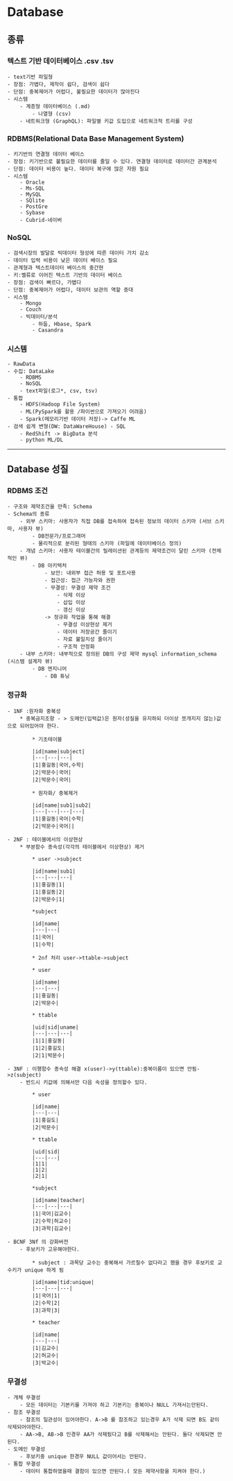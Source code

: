 # Database   

## 종류   
### 텍스트 기반 데이터베이스 .csv .tsv
    - text기반 파일형
    - 장점: 가볍다, 제작이 쉽다, 검색이 쉽다
    - 단점: 중복제어가 어렵다, 불필요한 데이터가 많아진다
    - 시스템
        - 계층형 데이터베이스 (.md)
            - 나열형 (csv)
        - 네트워크형 (GraphQL): 파일별 키값 도입으로 네트워크적 트리를 구성

### RDBMS(Relational Data Base Management System)
    - 키기반의 연결형 데이터 베이스
    - 장점: 키기반으로 불필요한 데이터를 줄일 수 있다. 연결형 데이터로 데이터간 관계분석
    - 단점: 데이터 비용이 높다. 데이터 복구에 많은 자원 필요
    - 시스템
        - Oracle
        - Ms-SQL
        - MySQL
        - SQlite
        - PostGre
        - Sybase
        - Cubrid-네이버

### NoSQL
    - 검색시장의 발달로 빅데이터 형성에 따른 데이터 가치 감소
    - 데이터 입력 비용이 낮은 데이터 베이스 필요
    - 관계형과 텍스트데이터 베이스의 중간현
    - 키:벨류로 이어진 텍스트 기반의 데이터 베이스
    - 장점: 검색이 빠르다, 가볍다
    - 단점: 중복제어가 어렵다, 데이터 보관의 역할 증대
    - 시스템
        - Mongo
        - Couch
        - 빅데이터/분석
            - 하둡, Hbase, Spark
            - Casandra

### 시스템
    - RawData
    - 수집: DataLake
        - RDBMS
        - NoSQL
        - text파일(로그*, csv, tsv)
    - 통합
        - HDFS(Hadoop File System)
        - ML(PySpark를 활용 /파이썬으로 가져오기 어려움)
        - Spark(메모리기반 데이터 저장)-> Caffe ML
    - 검색 쉽게 변형(DW: DataWareHouse) - SQL
        - RedShift -> BigData 분석
        - python ML/DL   

   
---
## Database 성질

### RDBMS 조건
    - 구조와 제약조건을 만족: Schema
    - Schema의 종류
        - 외부 스키마: 사용자가 직접 DB를 접속하여 접속된 정보의 데이터 스키마 (서브 스키마, 사용자 뷰)
            - DB전문가/프로그래머
            - 물리적으로 분리된 형태의 스키마 (파일에 데이터베이스 정의)
        - 개념 스키마: 사용자 테이블간의 릴레이션된 관계등의 제약조건이 달린 스키마 (전체적인 뷰)
            - DB 아키텍처
                - 보안: 내외부 접근 허용 및 포트사용
                - 접근성: 접근 가능자와 권한
                - 무결성: 무결성 제약 조건
                    - 삭제 이상
                    - 삽입 이상
                    - 갱신 이상
                -> 정규화 작업을 통해 해결
                    - 무결성 이상현상 제거
                    - 데이터 저장공간 줄이기
                    - 자료 불일치성 줄이기
                    - 구조적 안정화 
        - 내부 스키마: 내부적으로 정의된 DB의 구성 제약 mysql information_schema (시스템 설계자 뷰)
            - DB 엔지니어
                - DB 튜닝

### 정규화 
    - 1NF :원자화 중복성
        * 중복금지조항 - > 도메인(입력값)은 원자(성질을 유지하되 더이상 쪼개지지 않는)값으로 되어있어야 한다.

            * 기초테이블

            |id|name|subject|
            |---|---|---|
            |1|홍길동|국어,수학|
            |2|박문수|국어|
            |2|박문수|국어|

            * 원자화/ 중복제거

            |id|name|sub1|sub2|
            |---|---|---|---|
            |1|홍길동|국어|수학|
            |2|박문수|국어||

    - 2NF : 테이블에서의 이상현상
        * 부분함수 종속성(각각의 테이블에서 이상현상) 제거

            * user ->subject

            |id|name|sub1|
            |---|---|---|
            |1|홍길동|1|
            |1|홍길동|2|
            |2|박문수|1|

            *subject

            |id|name|
            |---|---|
            |1|국어|
            |1|수학|

            * 2nf 처리 user->ttable->subject

            * user

            |id|name|
            |---|---|
            |1|홍길동|
            |2|박문수|

            * ttable

            |uid|sid|uname|
            |---|---|---|
            |1|1|홍길동|
            |1|2|홍길도|
            |2|1|박문수|

    - 3NF : 이행함수 종속성 해결 x(user)->y(ttable):중복이름이 있으면 안됨->z(subject)
        - 반드시 키값에 의해서만 다음 속성을 정의할수 있다.

            * user

            |id|name|
            |---|---|
            |1|홍길도|
            |2|박문수|

            * ttable

            |uid|sid|
            |---|---|
            |1|1|
            |1|2|
            |2|1|

            *subject

            |id|name|teacher|
            |---|---|---|
            |1|국어|김교수|
            |2|수학|허교수|
            |3|과학|김교수|

    - BCNF 3Nf 의 강화버전
        - 후보키가 고유해야한다.

            * subject : 과목당 교수는 중복해서 가르칠수 없다라고 했을 경우 후보키로 교수키가 unique 하게 됨

            |id|name|tid:unique|
            |---|---|---|
            |1|국어|1|
            |2|수학|2|
            |3|과학|3|

            * teacher

            |id|name|
            |---|---|
            |1|김교수|
            |2|허교수|
            |3|박교수|

### 무결성
    - 개체 무결성
        - 모든 데이터는 기본키를 가져야 하고 기본키는 중복이나 NULL 가져서는안된다.
    - 참조 무결성
        - 참조의 일관성이 있어야한다. A->B 를 참조하고 있는경우 A가 삭제 되면 B도 같이 삭제되어야한다.
        - AA->B, AB->B 인경우 AA가 삭제됬다고 B를 삭제해서는 안된다. 둘다 삭제되면 안된다.
    - 도메인 무결성
        - 후보키중 unique 한경우 NULL 값이어서는 안된다.
    - 통합 무결성
        - 데이터 통합하였을때 결함이 있으면 안된다.( 모든 제약사항을 지켜야 한다.)

